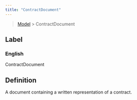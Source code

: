 ```yaml
---
title: "ContractDocument"
---
```


> [Model](./../) > ContractDocument

## Label

### English
ContractDocument


## Definition
A document containing a written representation of a contract. 


    
